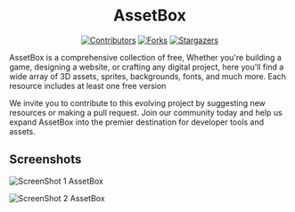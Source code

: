 <div align="center">

# AssetBox

[![Contributors][contributors-shield]][contributors-url]
[![Forks][fork-shield]][fork-url]
[![Stargazers][stars-shield]][stars-url]

</div>

AssetBox is a comprehensive collection of free, Whether you're building a game, designing a website, or crafting any digital project, here you'll find a wide array of 3D assets, sprites, backgrounds, fonts, and much more. Each resource includes at least one free version

We invite you to contribute to this evolving project by suggesting new resources or making a pull request. Join our community today and help us expand AssetBox into the premier destination for developer tools and assets.

## Screenshots

![ScreenShot 1 AssetBox](https://cdn.quesocaliente.dev/previewassetbox1.png "Screenshot 1 AssetBox")

![ScreenShot 2 AssetBox](https://cdn.quesocaliente.dev/previewassetbox2.png "Screenshot 2 AssetBox")

[contributors-shield]: https://img.shields.io/github/contributors/QuesoCaliente/assetbox.svg?style=for-the-badge
[contributors-url]: https://github.com/QuesoCaliente/assetBox/graphs/contributors
[fork-shield]: https://img.shields.io/github/forks/QuesoCaliente/assetBox.svg?style=for-the-badge
[fork-url]: https://github.com/QuesoCaliente/assetBox/network/members
[stars-shield]: https://img.shields.io/github/stars/QuesoCaliente/assetBox.svg?style=for-the-badge
[stars-url]: https://github.com/QuesoCaliente/assetBox/stargazers
